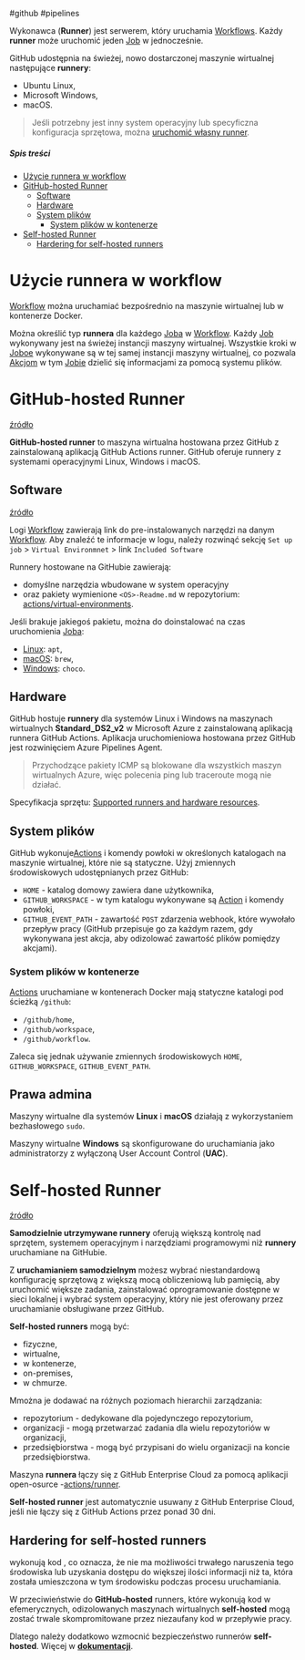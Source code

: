 #github #pipelines

Wykonawca (**Runner**) jest serwerem, który uruchamia [Workflows](Workflow.md). Każdy **runner** może uruchomić jeden [Job](Job.md) w jednocześnie.

GitHub udostępnia na świeżej, nowo dostarczonej maszynie wirtualnej następujące **runnery**:

- Ubuntu Linux,
- Microsoft Windows,
- macOS.

> Jeśli potrzebny jest inny system operacyjny lub specyficzna konfiguracja sprzętowa, można [uruchomić własny runner](#Hostowanie%20własnych%20runnerów).

##### Spis treści

- [Użycie runnera w workflow](#Użycie%20runnera%20w%20workflow)
- [GitHub-hosted Runner](#github-hosted-runner)
  - [Software](#Software)
  - [Hardware](#Hardware)
  - [System plików](#System%20plików)
    - [System plików w kontenerze](#System%20plików%20w%20kontenerze)
- [Self-hosted Runner](#self-hosted-runner)
	- [Hardering for self-hosted runners](#Hardering%20for%20self-hosted%20runners)

# Użycie runnera w workflow

[Workflow](Workflow.md) można uruchamiać bezpośrednio na maszynie wirtualnej lub w kontenerze Docker.

Można określić typ **runnera** dla każdego [Joba](Job.md) w [Workflow](Workflow.md). Każdy [Job](Job.md) wykonywany jest na świeżej instancji maszyny wirtualnej. Wszystkie kroki w [Joboe](Job.md) wykonywane są w tej samej instancji maszyny wirtualnej, co pozwala [Akcjom](Action.md) w tym [Jobie](Job.md) dzielić się informacjami za pomocą systemu plików.

# GitHub-hosted Runner

[źródło](https://docs.github.com/en/enterprise-cloud@latest/actions/using-github-hosted-runners/about-github-hosted-runners)

**GitHub-hosted runner** to maszyna wirtualna hostowana przez GitHub z zainstalowaną aplikacją GitHub Actions runner. GitHub oferuje runnery z systemami operacyjnymi Linux, Windows i macOS.

## Software

[źródło](https://docs.github.com/en/enterprise-cloud@latest/actions/using-github-hosted-runners/about-github-hosted-runners#preinstalled-software)

Logi [Workflow](Workflow.md) zawierają link do pre-instalowanych narzędzi na danym [Workflow](Workflow.md). Aby znaleźć te informacje w logu, należy rozwinąć sekcję `Set up job` > `Virtual Environmnet` > link `Included Software`

Runnery hostowane na GitHubie zawierają:

- domyślne narzędzia wbudowane w system operacyjny
- oraz pakiety wymienione `<OS>-Readme.md` w repozytorium: [actions/virtual-environments](https://github.com/actions/virtual-environments/tree/main/images).

Jeśli brakuje jakiegoś pakietu, można do doinstalować na czas uruchomienia [Joba](Job.md):

- [Linux](https://github.com/actions/virtual-environments/blob/main/images/linux/Ubuntu2004-Readme.md): `apt`,
- [macOS](https://github.com/actions/virtual-environments/blob/main/images/macos/macos-11-Readme.md#package-management): `brew`,
- [Windows](https://github.com/actions/virtual-environments/blob/main/images/win/Windows2022-Readme.md#package-management): `choco`.

## Hardware

GitHub hostuje **runnery** dla systemów Linux i Windows na maszynach wirtualnych **Standard_DS2_v2** w Microsoft Azure z zainstalowaną aplikacją runnera GitHub Actions. Aplikacja uruchomieniowa hostowana przez GitHub jest rozwinięciem Azure Pipelines Agent.

> Przychodzące pakiety ICMP są blokowane dla wszystkich maszyn wirtualnych Azure, więc polecenia ping lub traceroute mogą nie działać.

Specyfikacja sprzętu: [Supported runners and hardware resources](https://docs.github.com/en/enterprise-cloud@latest/actions/using-github-hosted-runners/about-github-hosted-runners#supported-runners-and-hardware-resources).

## System plików

GitHub wykonuje[Actions](Action.md) i komendy powłoki w określonych katalogach na maszynie wirtualnej, które nie są statyczne. Użyj zmiennych środowiskowych udostępnianych przez GitHub:

- `HOME` - katalog domowy zawiera dane użytkownika,
- `GITHUB_WORKSPACE` - w tym katalogu wykonywane są [Action](Action.md) i komendy powłoki,
- `GITHUB_EVENT_PATH` - zawartość `POST` zdarzenia webhook, które wywołało przepływ pracy (GitHub przepisuje go za każdym razem, gdy wykonywana jest akcja, aby odizolować zawartość plików pomiędzy akcjami).

### System plików w kontenerze

[Actions](Action.md) uruchamiane w kontenerach Docker mają statyczne katalogi pod ścieżką `/github`:

- `/github/home`,
- `/github/workspace`,
- `/github/workflow`.

Zaleca się jednak używanie zmiennych środowiskowych  `HOME`, `GITHUB_WORKSPACE`, `GITHUB_EVENT_PATH`.

## Prawa admina

Maszyny wirtualne dla systemów **Linux** i **macOS** działają z wykorzystaniem bezhasłowego `sudo`.

Maszyny wirtualne **Windows** są skonfigurowane do uruchamiania jako administratorzy z wyłączoną User Account Control (**UAC**).

# Self-hosted Runner

[źródło](https://docs.github.com/en/actions/hosting-your-own-runners)

**Samodzielnie utrzymywane runnery** oferują większą kontrolę nad sprzętem, systemem operacyjnym i narzędziami programowymi niż **runnery** uruchamiane na GitHubie.

Z **uruchamianiem samodzielnym** możesz wybrać niestandardową konfigurację sprzętową z większą mocą obliczeniową lub pamięcią, aby uruchomić większe zadania, zainstalować oprogramowanie dostępne w sieci lokalnej i wybrać system operacyjny, który nie jest oferowany przez uruchamianie obsługiwane przez GitHub.

**Self-hosted runners** mogą być:

- fizyczne,
- wirtualne,
- w kontenerze,
- on-premises,
- w chmurze.

Mmożna je dodawać na różnych poziomach hierarchii zarządzania:

- repozytorium - dedykowane dla pojedynczego repozytorium,
- organizacji - mogą przetwarzać zadania dla wielu repozytoriów w organizacji,
- przedsiębiorstwa -  mogą być przypisani do wielu organizacji na koncie przedsiębiorstwa.

Maszyna **runnera** łączy się z GitHub Enterprise Cloud za pomocą aplikacji open-osurce -[actions/runner](https://github.com/actions/runner).

**Self-hosted runner** jest automatycznie usuwany z GitHub Enterprise Cloud, jeśli nie łączy się z GitHub Actions przez ponad 30 dni.

## Hardering for self-hosted runners

 wykonują kod , co oznacza, że nie ma możliwości trwałego naruszenia tego środowiska lub uzyskania dostępu do większej ilości informacji niż ta, która została umieszczona w tym środowisku podczas procesu uruchamiania.

W przeciwieństwie do  **GitHub-hosted** runners, które wykonują kod w efemerycznych, odizolowanych maszynach wirtualnych **self-hosted** mogą zostać trwale skompromitowane przez niezaufany kod w przepływie pracy. 

Dlatego należy dodatkowo wzmocnić bezpieczeństwo runnerów **self-hosted**. Więcej w [**dokumentacji**](https://docs.github.com/en/actions/security-guides/security-hardening-for-github-actions#hardening-for-self-hosted-runners).